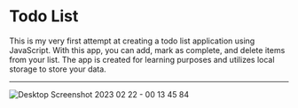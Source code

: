 # Todo List

This is my very first attempt at creating a todo list application using JavaScript. With this app, you can add, mark as complete, and delete items from your list. The app is created for learning purposes and utilizes local storage to store your data.

---

![Desktop Screenshot 2023 02 22 - 00 13 45 84](https://user-images.githubusercontent.com/124585244/220480652-77419f24-3455-4c93-b6d3-ae62994fc600.png)
